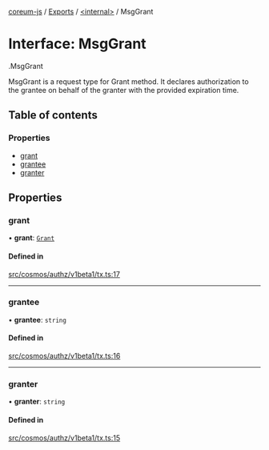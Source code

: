 [coreum-js](../README.md) / [Exports](../modules.md) / [<internal\>](../modules/internal_.md) / MsgGrant

# Interface: MsgGrant

[<internal>](../modules/internal_.md).MsgGrant

MsgGrant is a request type for Grant method. It declares authorization to the grantee
on behalf of the granter with the provided expiration time.

## Table of contents

### Properties

- [grant](internal_.MsgGrant.md#grant)
- [grantee](internal_.MsgGrant.md#grantee)
- [granter](internal_.MsgGrant.md#granter)

## Properties

### grant

• **grant**: [`Grant`](../modules/internal_.md#grant)

#### Defined in

[src/cosmos/authz/v1beta1/tx.ts:17](https://github.com/CooperFoundation/coreum-js/blob/e00873a/src/cosmos/authz/v1beta1/tx.ts#L17)

___

### grantee

• **grantee**: `string`

#### Defined in

[src/cosmos/authz/v1beta1/tx.ts:16](https://github.com/CooperFoundation/coreum-js/blob/e00873a/src/cosmos/authz/v1beta1/tx.ts#L16)

___

### granter

• **granter**: `string`

#### Defined in

[src/cosmos/authz/v1beta1/tx.ts:15](https://github.com/CooperFoundation/coreum-js/blob/e00873a/src/cosmos/authz/v1beta1/tx.ts#L15)
